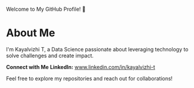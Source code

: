 Welcome to My GitHub Profile! 👋
# About Me
I'm Kayalvizhi T, a Data Science passionate about leveraging technology to solve challenges and create impact.

**Connect with Me**
**LinkedIn:** www.linkedin.com/in/kayalvizhi-t

Feel free to explore my repositories and reach out for collaborations!

